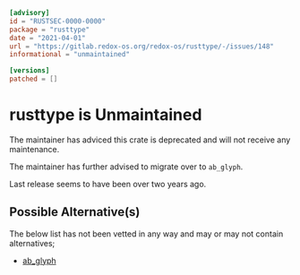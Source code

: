 ```toml
[advisory]
id = "RUSTSEC-0000-0000"
package = "rusttype"
date = "2021-04-01"
url = "https://gitlab.redox-os.org/redox-os/rusttype/-/issues/148"
informational = "unmaintained"

[versions]
patched = []
```
# rusttype is Unmaintained

The maintainer has adviced this crate is deprecated and will not
receive any maintenance.

The maintainer has further advised to migrate over to `ab_glyph`.

Last release seems to have been over two years ago.

## Possible Alternative(s)

 The below list has not been vetted in any way and may or may not contain alternatives;

 - [ab_glyph](https://crates.io/crates/ab_glyph)


